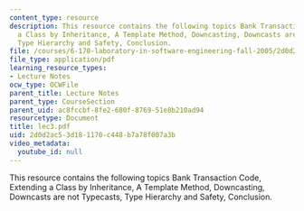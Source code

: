 ```yaml
---
content_type: resource
description: This resource contains the following topics Bank Transaction Code, Extending
  a Class by Inheritance, A Template Method, Downcasting, Downcasts are not Typecasts,
  Type Hierarchy and Safety, Conclusion.
file: /courses/6-170-laboratory-in-software-engineering-fall-2005/2d0d2ac53d181170c448b7a78f007a3b_lec3.pdf
file_type: application/pdf
learning_resource_types:
- Lecture Notes
ocw_type: OCWFile
parent_title: Lecture Notes
parent_type: CourseSection
parent_uid: ac8fccbf-8fe2-680f-8769-51e8b210ad94
resourcetype: Document
title: lec3.pdf
uid: 2d0d2ac5-3d18-1170-c448-b7a78f007a3b
video_metadata:
  youtube_id: null
---
```

This resource contains the following topics Bank Transaction Code, Extending a Class by Inheritance, A Template Method, Downcasting, Downcasts are not Typecasts, Type Hierarchy and Safety, Conclusion.


